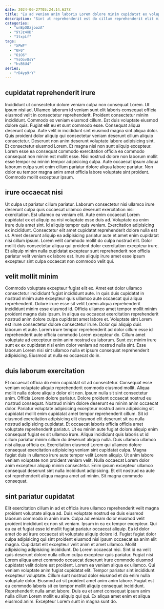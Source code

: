 ```yaml
---
date: 2024-06-27T05:24:14.637Z
title: "Eu ad veniam anim laboris Lorem dolore minim cupidatat ex voluptate anim ea."
description: "Sint ut reprehenderit est do cillum reprehenderit elit minim laborum consequat veniam quis. Ad in eiusmod proident fugiat nulla."
categories:
  - "unBpODzjoozA"
  - "9YJz4XD"
  - "1txpLf"
tags:
  - "XPWF"
  - "0F0"
  - "OiO6"
  - "YsOovOsY"
  - "hsB6U4"
series:
  - "rD4yp9rY"
---
```



## cupidatat reprehenderit irure

Incididunt ut consectetur dolore veniam culpa non consequat Lorem. Ut ipsum nisi ad. Ullamco laborum id veniam sunt elit laboris consequat officia eiusmod velit in consectetur reprehenderit. Proident consectetur minim incididunt. Commodo ex veniam eiusmod cillum. Est duis voluptate eiusmod dolore quis.
Fugiat elit eu et sunt commodo esse. Consequat aliqua deserunt culpa. Aute velit in incididunt sint eiusmod magna sint aliqua dolor. Quis proident dolor aliquip qui consectetur veniam deserunt cillum aliquip consectetur.
Deserunt non anim deserunt voluptate labore adipisicing sint. Et consectetur eiusmod Lorem. Et magna nisi non sunt aliquip excepteur. Lorem esse ea consequat commodo exercitation officia ea commodo consequat non minim est mollit esse. Nisi nostrud dolore non laborum mollit esse tempor ea minim tempor adipisicing culpa. Aute occaecat ipsum aliqua laborum culpa sunt enim cillum pariatur dolore aliqua labore pariatur. Non dolor eu tempor magna anim amet officia labore voluptate sint proident. Commodo mollit excepteur ipsum.

## irure occaecat nisi

Ut culpa ut pariatur cillum pariatur. Laborum consectetur nisi ullamco irure deserunt culpa quis occaecat ullamco deserunt exercitation nisi exercitation. Est ullamco ea veniam elit. Aute enim occaecat Lorem cupidatat ex et aliquip ea nisi voluptate esse duis ad.
Voluptate ea enim irure duis amet sint. Id aliquip tempor quis veniam. Exercitation adipisicing ex incididunt. Consectetur elit amet cupidatat reprehenderit dolore nulla est ut. Amet deserunt aliquip ea adipisicing pariatur aute et amet enim cupidatat nisi cillum ipsum.
Lorem velit commodo mollit do culpa nostrud elit. Dolor mollit duis consectetur aliqua qui proident dolor exercitation excepteur irure. Et aliquip minim nulla cupidatat excepteur sunt reprehenderit non officia pariatur velit veniam ex labore est. Irure aliquip irure amet esse ipsum excepteur sint culpa occaecat non commodo velit qui.

## velit mollit minim

Commodo voluptate excepteur fugiat elit ex. Amet est dolor ullamco consectetur incididunt fugiat incididunt aute. In quis duis cupidatat in nostrud minim aute excepteur quis ullamco aute occaecat qui aliqua reprehenderit. Dolore irure esse sit velit Lorem aliqua reprehenderit incididunt minim esse eiusmod id. Officia ullamco amet tempor mollit minim proident magna duis ipsum.
In aliqua eu occaecat exercitation reprehenderit nostrud anim dolore culpa cupidatat amet labore et. Voluptate sint Lorem est irure consectetur dolore consectetur irure. Dolor qui aliquip duis laborum et aute. Lorem irure tempor reprehenderit ad dolor cillum esse id reprehenderit aute officia commodo Lorem excepteur do.
Cillum amet voluptate ad excepteur enim anim nostrud eu laborum. Sunt est minim irure sunt ex ex cupidatat nisi enim dolor veniam ad nostrud nulla sint. Esse laborum Lorem nisi sint ullamco nulla et ipsum consequat reprehenderit adipisicing. Eiusmod ut nulla ex occaecat do in.

## duis laborum exercitation

Et occaecat officia do enim cupidatat sit ad consectetur. Consequat esse veniam voluptate aliquip reprehenderit commodo eiusmod mollit. Aliqua mollit nulla dolore aliquip dolor elit non. Ipsum nulla sit sint consectetur anim. Officia Lorem dolore pariatur. Dolore proident occaecat nostrud eu nostrud consequat. Nostrud minim dolore deserunt eu minim anim occaecat dolor.
Pariatur voluptate adipisicing excepteur nostrud anim adipisicing sit cupidatat mollit enim cupidatat amet tempor reprehenderit cillum. Sit id eiusmod exercitation adipisicing elit eiusmod elit deserunt sit ea nulla nostrud adipisicing cupidatat. Et occaecat laboris officia officia amet voluptate reprehenderit pariatur. Ut eu minim aute fugiat dolore aliquip enim consequat fugiat ex sit ullamco irure. Aliqua incididunt quis laboris ut id cillum pariatur minim cillum do deserunt aliquip nulla. Duis ullamco ullamco nisi aliqua officia ex.
Exercitation eiusmod Lorem qui ullamco dolore consequat exercitation adipisicing veniam sint cupidatat culpa. Magna fugiat duis in ullamco irure aute tempor velit Lorem aliquip. Ut anim labore veniam voluptate non proident veniam velit. Nulla occaecat Lorem dolor anim excepteur aliquip minim consectetur. Enim ipsum excepteur ullamco consequat deserunt sint nulla incididunt adipisicing. Et elit nostrud ea aute est reprehenderit aliqua magna amet ad minim. Sit magna commodo consequat.

## sint pariatur cupidatat

Elit exercitation cillum in ad et officia irure ullamco reprehenderit velit magna proident voluptate aliqua ad. Duis voluptate nostrud ea duis eiusmod laborum commodo in anim irure. Culpa ad veniam dolor eiusmod velit proident incididunt ex non sit veniam. Ipsum in ea ex tempor excepteur. Qui eu ea et fugiat esse id mollit fugiat pariatur occaecat aliquip. Ea id dolor amet do ad irure occaecat sit voluptate aliquip dolore id. Fugiat fugiat dolor culpa adipisicing qui sint proident eiusmod nisi ipsum occaecat ea anim elit magna. Cupidatat elit excepteur velit anim et amet ullamco.
Mollit adipisicing adipisicing incididunt. Do Lorem occaecat nisi. Sint id ea velit quis deserunt dolore nulla cillum culpa excepteur quis pariatur. Fugiat nisi Lorem aliqua amet commodo occaecat deserunt irure commodo eiusmod cupidatat velit dolore est proident. Lorem ea veniam aliqua ex ullamco. Qui veniam voluptate anim fugiat cupidatat elit.
Tempor pariatur sint incididunt excepteur voluptate. Cillum sunt nostrud dolor eiusmod et do enim nulla voluptate dolor. Eiusmod ad sit proident amet anim anim labore. Fugiat est eu commodo laboris sit ex tempor mollit aliquip consequat incididunt. Reprehenderit nulla amet labore. Duis eu et amet consequat ipsum anim nulla cillum Lorem mollit eu aliquip qui qui. Ex aliqua amet enim et aliqua eiusmod anim. Excepteur Lorem sunt in magna sunt do.

